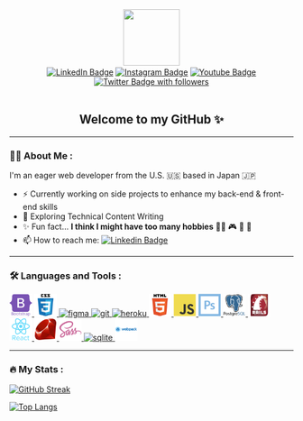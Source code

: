 <div id="header" align="center">
  <a href="#"><img height="100px" width="100px" src="https://user-images.githubusercontent.com/97200803/188635733-d29a1fd4-7993-4fed-a03d-c4d3801299fc.png"></a>
</div>

<div id="badges" align="center">
  <a href="https://www.linkedin.com/in/jess-nash/" target=”_blank”><img src="https://img.shields.io/badge/LinkedIn-blue?style=for-the-badge&logo=linkedin&logoColor=white" alt="LinkedIn Badge"/></a>
  <a href="https://www.instagram.com/itsmikutan" target="blank"><img src="https://img.shields.io/badge/Instagram-E4405F?style=for-the-badge&logo=instagram&logoColor=white" alt="Instagram Badge"></a>
  <a href="https://www.youtube.com/mikutan" target=”_blank”><img src="https://img.shields.io/badge/YouTube-red?style=for-the-badge&logo=youtube&logoColor=white" alt="Youtube Badge"/></a>
</div>

<div id="twitter-badge" align="center">
  <a href="https://twitter.com/itsmikutan" target="blank"><img src="https://img.shields.io/twitter/follow/itsmikutan?logo=twitter&style=for-the-badge" alt="Twitter Badge with followers"></a>
</div>

<div id="view-counter" align="center">
  <img src="https://komarev.com/ghpvc/?username=jess-nash&style=flat-square&color=blue" alt=""/>
</div>

<h2 align="center">Welcome to my GitHub ✨</h2>

---

### :woman_technologist: About Me :
I'm an eager web developer from the U.S. 🇺🇸 based in Japan 🇯🇵
- ⚡️ Currently working on side projects to enhance my back-end & front-end skills
- 🌱 Exploring Technical Content Writing
- ✨ Fun fact... **I think I might have too many hobbies** 🧗‍♀️ 🎮 🥾 🍿 
- 📫 How to reach me:  [![Linkedin Badge](https://img.shields.io/badge/-jess_nash-blue?style=flat&logo=Linkedin&logoColor=white)](https://www.linkedin.com/in/jess-nash/)

<!-- ---

### 🙆‍♀ Connect with Me! :
<p align="left">
  <a href="https://twitter.com/itsmikutan" target="blank"><img align="center" src="https://raw.githubusercontent.com/rahuldkjain/github-profile-readme-generator/master/src/images/icons/Social/twitter.svg" alt="itsmikutan" height="30" width="40" /></a>
  <a href="https://linkedin.com/in/jess-nash" target="blank"><img align="center" src="https://raw.githubusercontent.com/rahuldkjain/github-profile-readme-generator/master/src/images/icons/Social/linked-in-alt.svg" alt="jess-nash" height="30" width="40" /></a>
  <a href="https://instagram.com/itsmikutan" target="blank"><img align="center" src="https://raw.githubusercontent.com/rahuldkjain/github-profile-readme-generator/master/src/images/icons/Social/instagram.svg" alt="itsmikutan" height="30" width="40" /></a>
  <a href="https://www.youtube.com/c/mikutan" target="blank"><img align="center" src="https://raw.githubusercontent.com/rahuldkjain/github-profile-readme-generator/master/src/images/icons/Social/youtube.svg" alt="mikutan" height="30" width="40" /></a>
</p>
 -->
---

### :hammer_and_wrench: Languages and Tools :
<p align="left"> 
  <a href="https://getbootstrap.com" target="_blank" rel="noreferrer"> 
    <img src="https://raw.githubusercontent.com/devicons/devicon/master/icons/bootstrap/bootstrap-plain-wordmark.svg" alt="bootstrap" width="40" height="40"/> 
  </a> 
  <a href="https://www.w3schools.com/css/" target="_blank" rel="noreferrer"> 
    <img src="https://raw.githubusercontent.com/devicons/devicon/master/icons/css3/css3-original-wordmark.svg" alt="css3" width="40" height="40"/> 
  </a> 
  <a href="https://www.figma.com/" target="_blank" rel="noreferrer"> 
    <img src="https://www.vectorlogo.zone/logos/figma/figma-icon.svg" alt="figma" width="40" height="40"/> 
  </a>
  <a href="https://git-scm.com/" target="_blank" rel="noreferrer"> 
    <img src="https://www.vectorlogo.zone/logos/git-scm/git-scm-icon.svg" alt="git" width="40" height="40"/>
  </a> 
  <a href="https://heroku.com" target="_blank" rel="noreferrer"> 
    <img src="https://www.vectorlogo.zone/logos/heroku/heroku-icon.svg" alt="heroku" width="40" height="40"/>
  </a> 
  <a href="https://www.w3.org/html/" target="_blank" rel="noreferrer">
  <img src="https://raw.githubusercontent.com/devicons/devicon/master/icons/html5/html5-original-wordmark.svg" alt="html5" width="40" height="40"/>
  </a>
  <a href="https://developer.mozilla.org/en-US/docs/Web/JavaScript" target="_blank" rel="noreferrer">
    <img src="https://raw.githubusercontent.com/devicons/devicon/master/icons/javascript/javascript-original.svg" alt="javascript" width="40" height="40"/>
  </a> 
  <a href="https://www.photoshop.com/en" target="_blank" rel="noreferrer">
  <img src="https://raw.githubusercontent.com/devicons/devicon/master/icons/photoshop/photoshop-line.svg" alt="photoshop" width="40" height="40"/>
  </a> 
  <a href="https://www.postgresql.org" target="_blank" rel="noreferrer">
  <img src="https://raw.githubusercontent.com/devicons/devicon/master/icons/postgresql/postgresql-original-wordmark.svg" alt="postgresql" width="40" height="40"/>
  </a>
  <a href="https://rubyonrails.org" target="_blank" rel="noreferrer">
    <img src="https://raw.githubusercontent.com/devicons/devicon/master/icons/rails/rails-original-wordmark.svg" alt="rails" width="40" height="40"/>
  </a>
  <a href="https://reactjs.org/" target="_blank" rel="noreferrer">
    <img src="https://raw.githubusercontent.com/devicons/devicon/master/icons/react/react-original-wordmark.svg" alt="react" width="40" height="40"/>       </a>
  <a href="https://www.ruby-lang.org/en/" target="_blank" rel="noreferrer">
    <img src="https://raw.githubusercontent.com/devicons/devicon/master/icons/ruby/ruby-original.svg" alt="ruby" width="40" height="40"/>
  </a>
  <a href="https://sass-lang.com" target="_blank" rel="noreferrer">
    <img src="https://raw.githubusercontent.com/devicons/devicon/master/icons/sass/sass-original.svg" alt="sass" width="40" height="40"/>
  </a>
  <a href="https://www.sqlite.org/" target="_blank" rel="noreferrer">
    <img src="https://www.vectorlogo.zone/logos/sqlite/sqlite-icon.svg" alt="sqlite" width="40" height="40"/>
  </a>
  <a href="https://webpack.js.org" target="_blank" rel="noreferrer">
    <img src="https://raw.githubusercontent.com/devicons/devicon/d00d0969292a6569d45b06d3f350f463a0107b0d/icons/webpack/webpack-original-wordmark.svg" alt="webpack" width="40" height="40"/>
  </a>
</p>

---

### :fire: My Stats :

[![GitHub Streak](http://github-readme-streak-stats.herokuapp.com?user=jess-nash&theme=violet-dark&ring=F06B96&fire=F06B96&border=F06B96&currStreakNum=F06B96&sideNums=F06B96&currStreakLabel=F06B96&sideLabels=F06B96&stroke=F06B96&dates=F06B96)](https://git.io/streak-stats)

[![Top Langs](https://github-readme-stats.vercel.app/api/top-langs/?username=jess-nash&layout=compact&theme=radical&show_icons=true&title_color=ef6a95&bg_color=000000&border_color=ef6a95&text_color=ef6a95)](https://github.com/anuraghazra/github-readme-stats)


